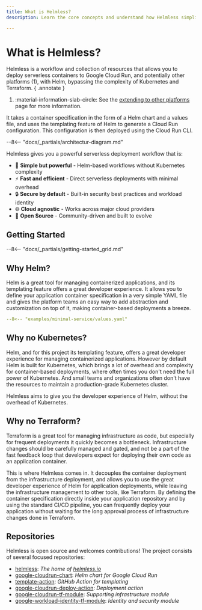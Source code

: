 ```yaml
---
title: What is Helmless?
description: Learn the core concepts and understand how Helmless simplifies serverless deployments.

---
```


# What is Helmless?

Helmless is a workflow and collection of resources that allows you to deploy serverless containers to Google Cloud Run, and potentially other platforms (1), with Helm, bypassing the complexity of Kubernetes and Terraform.
{ .annotate }

1.   :material-information-slab-circle: See the [extending to other platforms](./architecture.md#extending-to-other-platforms) page for more information.

It takes a container specification in the form of a Helm chart and a values file, and uses the templating feature of Helm to generate a Cloud Run configuration. This configuration is then deployed using the Cloud Run CLI.

--8<-- "docs/_partials/architectur-diagram.md"

Helmless gives you a powerful serverless deployment workflow that is:

- 🎯 **Simple but powerful** - Helm-based workflows without Kubernetes complexity
- ⚡ **Fast and efficient** - Direct serverless deployments with minimal overhead
- 🔒 **Secure by default** - Built-in security best practices and workload identity
- 🌐 **Cloud agnostic** - Works across major cloud providers
- 🤝 **Open Source** - Community-driven and built to evolve

## Getting Started

--8<-- "docs/_partials/getting-started_grid.md"

## Why Helm?

Helm is a great tool for managing containerized applications, and its templating feature offers a great developer experience. It allows you to define your application container specification in a very simple YAML file and gives the platform teams an easy way to add abstraction and customization on top of it, making container-based deployments a breeze.

```yaml title=".hemless/values.yaml"
--8<-- "examples/minimal-service/values.yaml"
```

## Why **no** Kubernetes?

Helm, and for this project its templating feature, offers a great developer experience for managing containerized applications. However by default Helm is built for Kubernetes, which brings a lot of overhead and complexity for container-based deployments, where often times you don't need the full power of Kubernetes. And small teams and organizations often don't have the resources to maintain a production-grade Kubernetes cluster.

Helmless aims to give you the developer experience of Helm, without the overhead of Kubernetes.

## Why **no** Terraform?

Terraform is a great tool for managing infrastructure as code, but especially for frequent deployments it quickly becomes a bottleneck. Infrastructure changes should be carefully managed and gated, and not be a part of the fast feedback loop that developers expect for deploying their own code as an application container.

This is where Helmless comes in. It decouples the container deployment from the infrastructure deployment, and allows you to use the great developer experience of Helm for application deployments, while leaving the infrastructure management to other tools, like Terraform. By defining the container specification directly inside your application repository and by using the standard CI/CD pipeline, you can frequently deploy your application without waiting for the long approval process of infrastructure changes done in Terraform.


## Repositories

Helmless is open source and welcomes contributions! The project consists of several focused repositories:

- [helmless](https://github.com/helmless/helmless): _The home of [helmless.io](https://helmless.io)_
- [google-cloudrun-chart](https://github.com/helmless/google-cloudrun-chart): _Helm chart for Google Cloud Run_
- [template-action](https://github.com/helmless/template-action): _GitHub Action for templating_
- [google-cloudrun-deploy-action](https://github.com/helmless/google-cloudrun-deploy-action): _Deployment action_
- [google-cloudrun-tf-module](https://github.com/helmless/google-cloudrun-tf-module): _Supporting infrastructure module_
- [google-workload-identity-tf-module](https://github.com/helmless/google-workload-identity-tf-module): _Identity and security module_